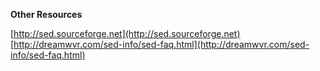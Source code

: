 __Other Resources__

[http://sed.sourceforge.net](http://sed.sourceforge.net)
[http://dreamwvr.com/sed-info/sed-faq.html](http://dreamwvr.com/sed-info/sed-faq.html)
